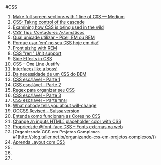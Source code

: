 #CSS
1. [Make full screen sections with 1 line of CSS — Medium](https://medium.com/@ckor/make-full-screen-sections-with-1-line-of-css-b82227c75cbd)
1. [CSS: Taking control of the cascade](https://signalvnoise.com/posts/3003-css-taking-control-of-the-cascade)
1. [Examining how CSS is being used in the wild](http://reports.quickleft.com/css)
1. [CSS Tips: Contadores Automáticos](http://gmoura.github.io/blog/2015/02/05/css-tips-contadores-automaticos/)
1. [Qual unidade utilizar – Pixel, EM ou REM](http://tableless.com.br/unidade-pixels-em-rem/)
1. [Porque usar ‘em’ no seu CSS hoje em dia?](http://blog.caelum.com.br/porque-usar-em-no-seu-css-hoje-em-dia/)
1. [Front sizing with REM](http://snook.ca/archives/html_and_css/font-size-with-rem)
1. [CSS "rem" Unit support](http://ahedg.es/w/rem.html)
1. [Side Effects in CSS](http://philipwalton.com/articles/side-effects-in-css/)
1. [CSS – One Line Justify](http://blog.vjeux.com/2011/css/css-one-line-justify.html)
1. [Interfaces like a boss!](http://woliveiras.com.br/desenvolvendo-interfaces-like-boss/)
1. [Da necessidade de um CSS do BEM](https://medium.com/@wilfernandesjr/da-necessidade-de-um-css-do-bem-7332a10c3f8d)
1. [CSS escalável - Parte 1](https://medium.com/@shankarcabus/css-escalavel-parte-1-41e7e863799e)
1. [CSS escalável - Parte 2](https://medium.com/@shankarcabus/css-escalavel-parte-2-acb9f0144c9d)
1. [Regex para organizar seu CSS](http://www.raphaelfabeni.com.br/organizando-css-com-regex/)
1. [CSS escalável - Parte 3](https://medium.com/@shankarcabus/css-escalavel-parte-3-b970ae49acb7)
1. [CSS escalável - Parte final](https://medium.com/@shankarcabus/css-escalavel-parte-final-ff845a62ec4a)
1. [What nobody tells you about will-change](http://cssmojo.com/the-dark-side-of-the-will-change-property/)
1. [OOCSS Revised - Suissa version](http://nomadev.com.br/oocss-revisado-suissa-version/)
1. [Entenda como funcionam as Cores no CSS](http://feniman.net/post-entenda-como-funcionam-as-cores-no-css)
1. [Change an inputs HTML5 placeholder color with CSS](http://stackoverflow.com/questions/2610497/change-an-inputs-html5-placeholder-color-with-css)
1. [Propriedade @font-face CSS – Fonts externas na web](http://tableless.com.br/font-face-fonts-externas-na-web/)
1. [Organizando CSS em Projetos Complexos #1]http://blog.taller.net.br/organizando-css-em-projetos-complexos/()
1. [Aprenda Layout com CSS](http://pt-br.learnlayout.com/)
1. []()
1. []()
1. []()
